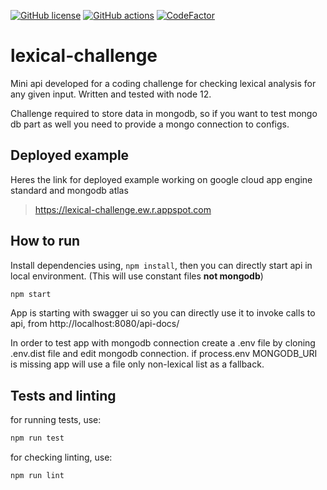 [![GitHub license](https://img.shields.io/badge/license-MIT-blue.svg)](https://github.com/cemusta/Sudoku-challenge/blob/master/LICENSE)
[![GitHub actions](https://github.com/cemusta/lexical-challenge/workflows/Node.js%20CI/badge.svg)](https://github.com/cemusta/lexical-challenge/actions)
[![CodeFactor](https://www.codefactor.io/repository/github/cemusta/lexical-challenge/badge)](https://www.codefactor.io/repository/github/cemusta/lexical-challenge)

# lexical-challenge

Mini api developed for a coding challenge for checking lexical analysis for any given input. Written and tested with node 12. 

Challenge required to store data in mongodb, so if you want to test mongo db part as well you need to provide a mongo connection to configs.

## Deployed example

Heres the link for deployed example working on google cloud app engine standard and mongodb atlas

> https://lexical-challenge.ew.r.appspot.com


## How to run

Install dependencies using, `npm install`, then you can directly start api in local environment. (This will use constant files **not mongodb**)

```bash
npm start
```

App is starting with swagger ui so you can directly use it to invoke calls to api, from http://localhost:8080/api-docs/

In order to test app with mongodb connection create a .env file by cloning .env.dist file and edit mongodb connection. if process.env MONGODB_URI is missing app will use a file only non-lexical list as a fallback. 


## Tests and linting

for running tests, use:

```bash
npm run test
```

for checking linting, use:

```bash
npm run lint
```